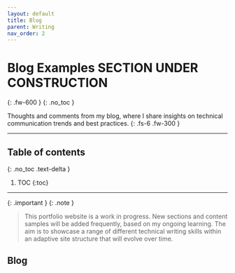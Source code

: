 ```yaml
---
layout: default
title: Blog
parent: Writing
nav_order: 2
---
```


# Blog Examples <span class="label label-red">SECTION UNDER CONSTRUCTION</span>
{: .fw-600 }
{: .no_toc }

Thoughts and comments from my blog, where I share insights on technical communication trends and best practices.
{: .fs-6 .fw-300 }

---

## Table of contents
{: .no_toc .text-delta }

1. TOC
{:toc}

---

{: .important }
{: .note }
> This portfolio website is a work in progress. New sections and content samples will be added frequently, based on my ongoing learning. The aim is to showcase a range of different technical writing skills within an adaptive site structure that will evolve over time.

## Blog
